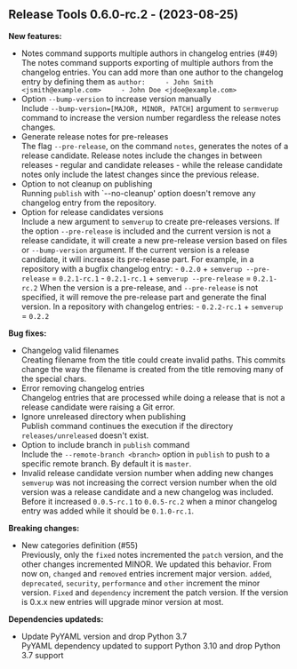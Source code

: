 ## Release Tools 0.6.0-rc.2 - (2023-08-25)

**New features:**

 * Notes command supports multiple authors in changelog entries (#49)\
   The notes command supports exporting of multiple authors from the
   changelog entries. You can add more than one author to the changelog
   entry by defining them as ``` author:     - John Smith
   <jsmith@example.com>     - John Doe <jdoe@example.com> ```
 * Option `--bump-version` to increase version manually\
   Include `--bump-version=[MAJOR, MINOR, PATCH]` argument to `sermverup`
   command to increase the version number regardless the release notes
   changes.
 * Generate release notes for pre-releases\
   The flag `--pre-release`, on the command `notes`, generates the notes
   of a release candidate. Release notes include the changes in between
   releases - regular and candidate releases - while the release
   candidate notes only include the latest changes since the previous
   release.
 * Option to not cleanup on publishing\
   Running `publish` with `--no-cleanup' option doesn't remove any
   changelog entry from the repository.
 * Option for release candidates versions\
   Include a new argument to `semverup` to create pre-releases versions.
   If the option `--pre-release` is included and the current version is
   not a release candidate, it will create a new pre-release version
   based on files or `--bump-version` argument. If the current version is
   a release candidate, it will increase its pre-release part. For
   example, in a repository with a bugfix changelog entry:   - `0.2.0` +
   `semverup --pre-release` = `0.2.1-rc.1`   - `0.2.1-rc.1` + `semverup
   --pre-release` = `0.2.1-rc.2`  When the version is a pre-release, and
   `--pre-release` is not specified, it will remove the pre-release part
   and generate the final version. In a repository with changelog
   entries:   -  `0.2.2-rc.1` + `semverup` = `0.2.2`

**Bug fixes:**

 * Changelog valid filenames\
   Creating filename from the title could create invalid paths. This
   commits change the way the filename is  created from the title
   removing many of the special chars.
 * Error removing changelog entries\
   Changelog entries that are processed while doing a release that is not
   a release candidate were raising a Git error.
 * Ignore unreleased directory when publishing\
   Publish command continues the execution if the directory
   `releases/unreleased` doesn't exist.
 * Option to include branch in `publish` command\
   Include the `--remote-branch <branch>` option in `publish` to push to
   a specific remote branch. By default it is `master`.
 * Invalid release candidate version number when adding new changes\
   `semverup` was not increasing the correct version number when the old
   version was a release candidate and a new changelog was included.
   Before it increased `0.0.5-rc.1` to `0.0.5-rc.2` when a minor
   changelog entry was added while it should be `0.1.0-rc.1`.

**Breaking changes:**

 * New categories definition (#55)\
   Previously, only the `fixed` notes incremented the `patch` version,
   and the other changes incremented MINOR. We updated this behavior.
   From now on, `changed` and `removed` entries increment major version.
   `added`, `deprecated`, `security`, `performance` and `other` increment
   the minor version. `Fixed` and `dependency` increment the patch
   version. If the version is 0.x.x new entries will upgrade minor
   version at most.

**Dependencies updateds:**

 * Update PyYAML version and drop Python 3.7\
   PyYAML dependency updated to support Python 3.10 and drop Python 3.7
   support

